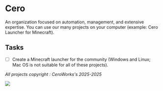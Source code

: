 # Cero

An organization focused on automation, management, and extensive expertise.
You can use our many projects on your computer (example: Cero Launcher for Minecraft).

## Tasks

- [ ] Create a Minecraft launcher for the community (Windows and Linux; Mac OS is not suitable for all of these projects).

*All projects copyright : CeroWorks's 2025-2025*
<p href="#"align="left"><img src="https://img.shields.io/badge/License-MIT-green.svg">

